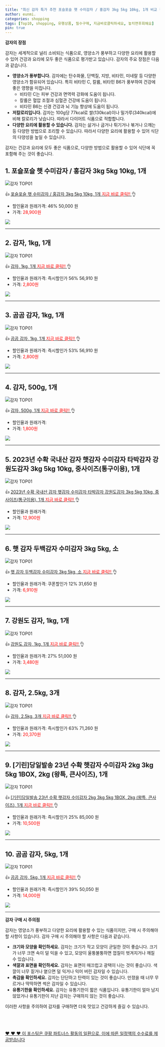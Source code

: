```yaml
---
title: "최신 감자 특가 추천 포슬포슬 햇 수미감자 / 홍감자 3kg 5kg 10kg, 1개 비교 장점"
author: eunmi.
categories: shopping
tags: [Top10, shopping, 유행상품, 필수구매, 지금바로클릭하세요, 놓치면후회해요]
pin: true
---
```

**감자의 장점**

감자는 세계적으로 널리 소비되는 식품으로, 영양소가 풍부하고 다양한 요리에 활용할 수 있어 건강과 요리에 모두 좋은 식품으로 평가받고 있습니다. 감자의 주요 장점은 다음과 같습니다.

* **영양소가 풍부합니다.** 감자에는 탄수화물, 단백질, 지방, 비타민, 미네랄 등 다양한 영양소가 함유되어 있습니다. 특히 비타민 C, 칼륨, 비타민 B6가 풍부하여 건강에 좋은 영향을 미칩니다.
    * 비타민 C는 피부 건강과 면역력 강화에 도움이 됩니다.
    * 칼륨은 혈압 조절과 심혈관 건강에 도움이 됩니다.
    * 비타민 B6는 신경 건강과 뇌 기능 향상에 도움이 됩니다.
* **저칼로리입니다.** 감자는 100g당 77kcal로 쌀(130kcal)이나 밀가루(340kcal)에 비해 칼로리가 낮습니다. 따라서 다이어트 식품으로 적합합니다.
* **다양한 요리에 활용할 수 있습니다.** 감자는 삶거나 굽거나 튀기거나 볶거나 으깨는 등 다양한 방법으로 조리할 수 있습니다. 따라서 다양한 요리에 활용할 수 있어 식단의 다양성을 높일 수 있습니다.

감자는 건강과 요리에 모두 좋은 식품으로, 다양한 방법으로 활용할 수 있어 식단에 꼭 포함해 주는 것이 좋습니다.

   

## 1. 포슬포슬 햇 수미감자 / 홍감자 3kg 5kg 10kg, 1개

![감자 TOP01](https://thumbnail8.coupangcdn.com/thumbnails/remote/230x230ex/image/vendor_inventory/bd11/98dee8affdfdaba2950fd52fca58effaa6953f7614ed0f1a953e8665b9c9.jpg)


👍 [포슬포슬 햇 수미감자 / 홍감자 3kg 5kg 10kg, 1개 <font color=red> 지금 바로 클릭!! </font> ](https://link.coupang.com/re/AFFSDP?lptag=AF3617701&subid=GithubCoopas&pageKey=7334967485&traceid=V0-153&itemId=19564227766&vendorItemId=86409524845) 👌 


- 할인율과 원래가격: 46%  50,000   원
- 가격: <span style='color:red'>28,900원</span>

[![](/discount_price.png)](https://link.coupang.com/re/AFFSDP?lptag=AF3617701&subid=GithubCoopas&pageKey=7334967485&traceid=V0-153&itemId=19564227766&vendorItemId=86409524845)

---


   

## 2. 감자, 1kg, 1개

![감자 TOP01](https://thumbnail8.coupangcdn.com/thumbnails/remote/230x230ex/image/retail/images/4082543244346719-fa168f97-3bb0-4ed9-a9ac-e16e4165344f.jpg)


👍 [감자, 1kg, 1개 <font color=red> 지금 바로 클릭!! </font> ](https://link.coupang.com/re/AFFSDP?lptag=AF3617701&subid=GithubCoopas&pageKey=6559608761&traceid=V0-153&itemId=6106220729&vendorItemId=73402571401) 👌 


- 할인율과 원래가격: 즉시할인가 56%  56,910   원
- 가격: <span style='color:red'>2,800원</span>

[![](/discount_price.png)](https://link.coupang.com/re/AFFSDP?lptag=AF3617701&subid=GithubCoopas&pageKey=6559608761&traceid=V0-153&itemId=6106220729&vendorItemId=73402571401)

---


   

## 3. 곰곰 감자, 1kg, 1개

![감자 TOP01](https://thumbnail8.coupangcdn.com/thumbnails/remote/230x230ex/image/retail/images/515743752899172-0f32c471-74b9-4e09-ad7d-b42b3474a4ca.jpg)


👍 [곰곰 감자, 1kg, 1개 <font color=red> 지금 바로 클릭!! </font> ](https://link.coupang.com/re/AFFSDP?lptag=AF3617701&subid=GithubCoopas&pageKey=7180952181&traceid=V0-153&itemId=2281123044&vendorItemId=70278244188) 👌 


- 할인율과 원래가격: 즉시할인가 53%  56,910   원
- 가격: <span style='color:red'>2,800원</span>

[![](/discount_price.png)](https://link.coupang.com/re/AFFSDP?lptag=AF3617701&subid=GithubCoopas&pageKey=7180952181&traceid=V0-153&itemId=2281123044&vendorItemId=70278244188)

---


   

## 4. 감자, 500g, 1개

![감자 TOP01](https://thumbnail9.coupangcdn.com/thumbnails/remote/230x230ex/image/retail/images/7472211193728463-d042fd37-3ed8-439c-aa5a-695ff5815e06.jpg)


👍 [감자, 500g, 1개 <font color=red> 지금 바로 클릭!! </font> ](https://link.coupang.com/re/AFFSDP?lptag=AF3617701&subid=GithubCoopas&pageKey=6559608761&traceid=V0-153&itemId=14678574381&vendorItemId=81919567997) 👌 


- 할인율과 원래가격: 
- 가격: <span style='color:red'>1,800원</span>

[![](/discount_price.png)](https://link.coupang.com/re/AFFSDP?lptag=AF3617701&subid=GithubCoopas&pageKey=6559608761&traceid=V0-153&itemId=14678574381&vendorItemId=81919567997)

---


   

## 5. 2023년 수확 국내산 감자 햇감자 수미감자 타박감자 강원도감자 3kg 5kg 10kg, 중사이즈(통구이용), 1개

![감자 TOP01](https://thumbnail7.coupangcdn.com/thumbnails/remote/230x230ex/image/vendor_inventory/9660/231b1139b83174e32a623efa33615978b62be7ad68bb2267da85902784e0.jpg)


👍 [2023년 수확 국내산 감자 햇감자 수미감자 타박감자 강원도감자 3kg 5kg 10kg, 중사이즈(통구이용), 1개 <font color=red> 지금 바로 클릭!! </font> ](https://link.coupang.com/re/AFFSDP?lptag=AF3617701&subid=GithubCoopas&pageKey=6272968059&traceid=V0-153&itemId=12839546618&vendorItemId=73435786556) 👌 


- 할인율과 원래가격: 
- 가격: <span style='color:red'>12,900원</span>

[![](/discount_price.png)](https://link.coupang.com/re/AFFSDP?lptag=AF3617701&subid=GithubCoopas&pageKey=6272968059&traceid=V0-153&itemId=12839546618&vendorItemId=73435786556)

---


   

## 6. 햇 감자 두백감자 수미감자 3kg 5kg, 소

![감자 TOP01](https://thumbnail9.coupangcdn.com/thumbnails/remote/230x230ex/image/vendor_inventory/8094/a90838b9d1a57ccfeec7bcaa8508720b13716787a055fc11376ef1baa651.jpg)


👍 [햇 감자 두백감자 수미감자 3kg 5kg, 소 <font color=red> 지금 바로 클릭!! </font> ](https://link.coupang.com/re/AFFSDP?lptag=AF3617701&subid=GithubCoopas&pageKey=7664097916&traceid=V0-153&itemId=20426404383&vendorItemId=87507655270) 👌 


- 할인율과 원래가격: 쿠폰할인가 12%  31,650   원
- 가격: <span style='color:red'>6,910원</span>

[![](/discount_price.png)](https://link.coupang.com/re/AFFSDP?lptag=AF3617701&subid=GithubCoopas&pageKey=7664097916&traceid=V0-153&itemId=20426404383&vendorItemId=87507655270)

---


   

## 7. 강원도 감자, 1kg, 1개

![감자 TOP01](https://thumbnail7.coupangcdn.com/thumbnails/remote/230x230ex/image/retail/images/6597174365713211-338aa9b8-a411-4d36-8127-24be7159bad0.jpg)


👍 [강원도 감자, 1kg, 1개 <font color=red> 지금 바로 클릭!! </font> ](https://link.coupang.com/re/AFFSDP?lptag=AF3617701&subid=GithubCoopas&pageKey=7025069249&traceid=V0-153&itemId=17317150924&vendorItemId=84487915062) 👌 


- 할인율과 원래가격: 27%  51,000   원
- 가격: <span style='color:red'>3,480원</span>

[![](/discount_price.png)](https://link.coupang.com/re/AFFSDP?lptag=AF3617701&subid=GithubCoopas&pageKey=7025069249&traceid=V0-153&itemId=17317150924&vendorItemId=84487915062)

---


   

## 8. 감자, 2.5kg, 3개

![감자 TOP01](https://thumbnail9.coupangcdn.com/thumbnails/remote/230x230ex/image/retail/images/7252b6da-5937-43fe-9784-a42d967a5c417227510209522979767.png)


👍 [감자, 2.5kg, 3개 <font color=red> 지금 바로 클릭!! </font> ](https://link.coupang.com/re/AFFSDP?lptag=AF3617701&subid=GithubCoopas&pageKey=6559608761&traceid=V0-153&itemId=19223792759&vendorItemId=86340480184) 👌 


- 할인율과 원래가격: 즉시할인가 63%  71,260   원
- 가격: <span style='color:red'>20,370원</span>

[![](/discount_price.png)](https://link.coupang.com/re/AFFSDP?lptag=AF3617701&subid=GithubCoopas&pageKey=6559608761&traceid=V0-153&itemId=19223792759&vendorItemId=86340480184)

---


   

## 9. [기린]당일발송 23년 수확 햇감자 수미감자 2kg 3kg 5kg 1BOX, 2kg (왕특, 큰사이즈), 1개

![감자 TOP01](https://thumbnail9.coupangcdn.com/thumbnails/remote/230x230ex/image/vendor_inventory/1da7/f38517065ef6ff5d3695467a4f758810a13c630f060a7f35c016ebf6ec1d.jpg)


👍 [[기린]당일발송 23년 수확 햇감자 수미감자 2kg 3kg 5kg 1BOX, 2kg (왕특, 큰사이즈), 1개 <font color=red> 지금 바로 클릭!! </font> ](https://link.coupang.com/re/AFFSDP?lptag=AF3617701&subid=GithubCoopas&pageKey=7432494501&traceid=V0-153&itemId=19299317735&vendorItemId=74618801584) 👌 


- 할인율과 원래가격: 즉시할인가 25%  85,000   원
- 가격: <span style='color:red'>10,500원</span>

[![](/discount_price.png)](https://link.coupang.com/re/AFFSDP?lptag=AF3617701&subid=GithubCoopas&pageKey=7432494501&traceid=V0-153&itemId=19299317735&vendorItemId=74618801584)

---


   

## 10. 곰곰 감자, 5kg, 1개

![감자 TOP01](https://thumbnail6.coupangcdn.com/thumbnails/remote/230x230ex/image/retail/images/1124051338995339-a6fdc568-8703-4180-b7f9-e8c113a218b8.jpg)


👍 [곰곰 감자, 5kg, 1개 <font color=red> 지금 바로 클릭!! </font> ](https://link.coupang.com/re/AFFSDP?lptag=AF3617701&subid=GithubCoopas&pageKey=7180952181&traceid=V0-153&itemId=5682902744&vendorItemId=72981781143) 👌 


- 할인율과 원래가격: 즉시할인가 39%  50,050   원
- 가격: <span style='color:red'>14,000원</span>

[![](/discount_price.png)](https://link.coupang.com/re/AFFSDP?lptag=AF3617701&subid=GithubCoopas&pageKey=7180952181&traceid=V0-153&itemId=5682902744&vendorItemId=72981781143)

---
**감자 구매 시 주의점**

감자는 영양소가 풍부하고 다양한 요리에 활용할 수 있는 식품이지만, 구매 시 주의해야 할 사항이 있습니다. 감자 구매 시 주의해야 할 사항은 다음과 같습니다.

* **크기와 모양을 확인하세요.** 감자는 크기가 작고 모양이 균일한 것이 좋습니다. 크기가 너무 크면 속이 덜 익을 수 있고, 모양이 울퉁불퉁하면 껍질이 벗겨지거나 깨질 수 있습니다.
* **색깔과 표면을 확인하세요.** 감자는 표면이 매끄럽고 광택이 나는 것이 좋습니다. 색깔이 너무 짙거나 옅으면 덜 익거나 익어 버린 감자일 수 있습니다.
* **촉감을 확인하세요.** 감자는 단단하고 탄력이 있는 것이 좋습니다. 만졌을 때 너무 무르거나 딱딱하면 썩은 감자일 수 있습니다.
* **유통기한을 확인하세요.** 감자는 유통기한이 짧은 식품입니다. 유통기한이 얼마 남지 않았거나 유통기한이 지난 감자는 구매하지 않는 것이 좋습니다.

이러한 사항을 주의하여 감자를 구매하면 더욱 맛있고 건강하게 즐길 수 있습니다.<br><br><br><br><br> [ ❤ ❤ ❤ 이 포스팅은 쿠팡 파트너스 활동의 일환으로, 이에 따른 일정액의 수수료를 제공받습니다](https://link.coupang.com/a/bcEFyh)